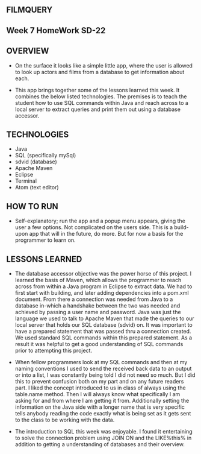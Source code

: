 ## FILMQUERY

## Week 7 HomeWork SD-22

## OVERVIEW

- On the surface it looks like a simple little app, where the user is allowed to
look up actors and films from a database to get information about each.

- This app brings together some of the lessons learned this week.  It combines
the below listed technologies.  The premises is to teach the student how to use
SQL commands within Java and reach across to a local server to extract queries
and print them out using a database accessor.

## TECHNOLOGIES

* Java
* SQL (specifically mySql)
* sdvid (database)
* Apache Maven
* Eclipse
* Terminal
* Atom (text editor)

## HOW TO RUN
- Self-explanatory; run the app and a popup menu appears, giving the user a few
options. Not complicated on the users side.  This is a build-upon app that will in
the future, do more.  But for now a basis for the programmer to learn on.

## LESSONS LEARNED

- The database accessor objective was the power horse of this project. I learned
the basis of Maven, which allows the programmer to reach across from within a Java
program in Eclipse to extract data.  We had to first start with building, and later
adding dependencies into a pom.xml document.  From there a connection was needed
from Java to a database in-which a handshake between the two was needed and achieved
by passing a user name and password. Java was just the language we used to talk to
Apache Maven that made the queries to our local server that holds our SQL database (sdvid)
on. It was important to have a prepared statement that was passed thru a connection
created. We used standard SQL commands within this prepared statement.  As a result
it was helpful to get a good understanding of SQL commands prior to attempting this
project.

- When fellow programmers look at my SQL commands and then at my naming conventions
I used to send the received back data to an output or into a list, I was constantly
being told I did not need so much.  But I did this to prevent confusion both on my
part and on any future readers part.  I liked the concept introduced to us in class of
always using the table.name method.  Then I will always know what specifically I am
asking for and from where I am getting it from.  Additionally setting the information
on the Java side with a longer name that is very specific tells anybody reading the
code exactly what is being set as it gets sent to the class to be working with the
data.

- The introduction to SQL this week was enjoyable. I found it entertaining to solve
the connection problem using JOIN ON and the LIKE%this% in addition to getting a
understanding of databases and their overview.
